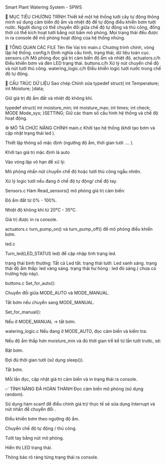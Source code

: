 Smart Plant Watering System - SPWS

🎯 MỤC TIÊU CHƯƠNG TRÌNH
Thiết kế một hệ thống tưới cây tự động thông minh sử dụng cảm biến độ ẩm và nhiệt độ để tự động điều khiển bơm tưới nước. Người dùng có thể chuyển đổi giữa chế độ tự động và thủ công, đồng thời có thể kích hoạt tưới bằng nút bấm mô phỏng. Mọi trạng thái đều được in ra console để mô phỏng hoạt động của hệ thống nhúng.

📁 TỔNG QUAN CÁC FILE
Tên file Vai trò
main.c Chương trình chính, vòng lặp hệ thống.
config.h Định nghĩa cấu hình, trạng thái, dữ liệu toàn cục.
sensors.c/h Mô phỏng đọc giá trị cảm biến độ ẩm và nhiệt độ.
actuators.c/h Điều khiển bơm và đèn LED trạng thái.
buttons.c/h Xử lý nút chuyển chế độ và nút tưới thủ công.
watering_logic.c/h Điều khiển logic tưới nước trong chế độ tự động.

🧱 CẤU TRÚC DỮ LIỆU
Sao chép
Chỉnh sửa
typedef struct{
int Temperature;
int Moisture;
}data;

Giữ giá trị độ ẩm đất và nhiệt độ không khí.

typedef struct{
int moisture_min;
int moisture_max;
int times;
int check;
MODE Mode_sys;
}SETTING;
Giữ các tham số cấu hình hệ thống và chế độ hoạt động.

⚙️ MÔ TẢ CHỨC NĂNG CHÍNH
main.c
Khởi tạo hệ thống (khởi tạo bơm và cập nhật trạng thái led ).

Thiết lập thông số mặc định (ngưỡng độ ẩm, thời gian tưới .... ).

Khởi tạo giá trị mặc định là auto

Vào vòng lặp vô hạn để xử lý:

Mô phỏng nhấn nút chuyển chế độ hoặc tưới thủ công ngẫu nhiên.

Xử lý logic tưới nếu đang ở chế độ tự động/ chế độ tay.

Sensors.c
Hàm Read_sensors() mô phỏng giá trị cảm biến:

Độ ẩm đất từ 0% - 100%.

Nhiệt độ không khí từ 20°C - 35°C.

Giá trị được in ra console.

actuators.c
turn_pump_on() và turn_pump_off() để mô phỏng điều khiển bơm.

led.c

Turn_led(LED_STATUS led) để cập nhập tình trạng led.

trạng thái bình thường: Tất cả Led tắt.
trạng thái tưới: Led xanh sáng.
trạng thái độ ẩm thấp: led vàng sáng.
trạng thái hư hỏng : led đỏ sáng.( chưa có trường hợp này).

buttons.c
Set_for_auto():

Chuyển đổi giữa MODE_AUTO và MODE_MANUAL.

Tắt bơm nếu chuyển sang MODE_MANUAL.

Set_for_manual():

Nếu ở MODE_MANUAL → tắt bơm.

watering_logic.c
Nếu đang ở MODE_AUTO, đọc cảm biến và kiểm tra:

Nếu độ ẩm thấp hơn moisture_min và đủ thời gian trễ kể từ lần tưới trước, sẽ:

Bật bơm.

Đợi đủ thời gian tưới (sử dụng sleep()).

Tắt bơm.

Mỗi lần đọc, cập nhật giá trị cảm biến và in trạng thái ra console.

✅ TÍNH NĂNG ĐÃ HOÀN THÀNH
Đọc cảm biến mô phỏng (sử dụng random).

Sử dụng hàm scanf để điều chỉnh giá trị/ thực tế sẽ sửa dụng Interrupt và nút nhấn để chuyển đổi .

Điều khiển bơm theo ngưỡng độ ẩm.

Chuyển chế độ tự động / thủ công.

Tưới tay bằng nút mô phỏng.

Hiển thị LED trạng thái.

Thông báo rõ ràng từng trạng thái ra console.
